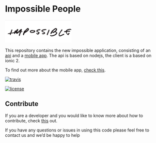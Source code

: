 # Impossible People

![Impossible Logo](static/logo.png)

This repository contains the new impossible application, consisting of an [api](https://github.com/iampossible/impossiblepeople/tree/master/api) and a [mobile app](https://github.com/iampossible/impossiblepeople/tree/master/app). The api is based on nodejs, the client is a based on ionic 2.

To find out more about the mobile app, [check this](https://github.com/iampossible/impossiblepeople/blob/master/app/README.md).

[![travis](https://travis-ci.org/iampossible/gnome.svg?branch=master)](https://travis-ci.org/iampossible/gnome)

[![license](https://img.shields.io/github/license/iampossible/impossiblepeople.svg)](https://github.com/iampossible/impossiblepeople/blob/master/LICENSE)

## Contribute
If you are a developer and you would like to know more about how to contribute, check [this](https://github.com/iampossible/impossiblepeople/blob/master/DEVELOPER.md) out.


If you have any questions or issues in using this code please feel free to contact us and we’d be happy to help
